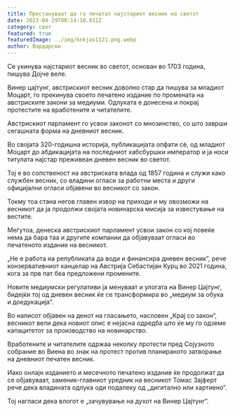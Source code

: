 ```yaml
---
title: Престануваат да го печатат најстариот весник на светот
date: 2023-04-29T00:14:18.031Z
category: свет
featured: true
featuredImage: ../img/knkjas1121.png.webp
author: Вардарски
---
```


Се укинува најстариот весник во светот, основан во 1703 година, пишува Дојче веле.

Винер цајтунг, австрискиот весник доволно стар да пишува за младиот Моцарт, го прекинува своето печатено издание по промената на австриските закони за медиуми. Одлуката е донесена и покрај протестите на вработените и читателите.

Австрискиот парламент го усвои законот со мнозинство, со што заврши сегашната форма на дневниот весник.

Во својата 320-годишна историја, публикацијата опфати сè, од младиот Моцарт до абдикацијата на последниот хабсбуршки император и ја носи титулата најстар преживеан дневен весник во светот.

Тој е во сопственост на австриската влада од 1857 година и служи како службен весник, со владини огласи за работни места и други официјални огласи објавени во весникот со закон.

Токму тоа стана негов главен извор на приходи и му овозможи на весникот да ја продолжи својата новинарска мисија за известување на вестите.

Меѓутоа, денеска австрискиот парламент усвои закон со кој повеќе нема да бара таа и другите компании да објавуваат огласи во печатеното издание на весникот.

„Не е работа на републиката да води и финансира дневен весник“, рече конзервативниот канцелар на Австрија Себастијан Курц во 2021 година, кога за прв пат беа предложени промените.

Новите медиумски регулативи ја менуваат и улогата на Винер Цајтунг, бидејќи тој од дневен весник ќе се трансформира во „медиум за обука и доедукација“.

Во написот објавен на денот на гласањето, насловен „Крај со закон“, весникот вели дека новиот опис е нејасна одредба што ќе му го одземе капацитетот за производство на новинарство.

Вработените и читателите одржаа неколку протести пред Сојузното собрание во Виена во знак на протест против планираното затворање на дневниот печатен весник.

Иако онлајн изданието и месечното печатено издание ќе продолжат да се објавуваат, заменик-главниот уредник на весникот Томас Зајферт рече дека владината одлука оди подалеку од „дигитално или хартиено“.

Тој нагласи дека влогот е „зачувување на духот на Винер Цајтунг“.
